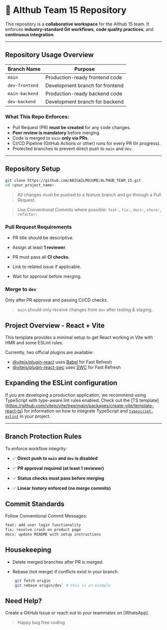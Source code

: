 # 🚀 Althub Team 15 Repository 

This repository is a **collaborative workspace** for the Althub 15 team. It enforces **industry-standard Git workflows**, **code quality practices**, and **continuous integration**.

---

## Repository Usage Overview

| Branch Name     | Purpose                          |
|-----------------|----------------------------------|
| `main`          | Production-ready frontend code   |
| `dev-frontend`  | Development branch for frontend  |
| `main-backend`  | Production-ready backend code    |
| `dev-backend`   | Development branch for backend   |

###  What This Repo Enforces:
- Pull Request (PR) **must be created** for any code changes.
- **Peer review is mandatory** before merging.
- Code is merged to `main` **only via PRs**.
- CI/CD Pipeline (GitHub Actions or other) runs for every PR (In progress).
- Protected branches to prevent direct push to `main` and `dev`.

---

## Repository Setup

```bash
git clone https://github.com/ABIGAILMOJUME/ALTHUB_TEAM_15.git
cd <your_project_name>
```

>  All changes must be pushed to a feature branch and go through a Pull Request.

> Use Conventional Commits where possible: `feat:`, `fix:`, `docs:`, `chore:`, `refactor:`


### Pull Request Requirements

-   PR title should be descriptive.
    
-   Assign at least **1 reviewer**.
    
-   PR must pass all **CI checks**.
    
-   Link to related issue if applicable.
    
-   Wait for approval before merging.

### Merge to `dev`

Only after PR approval and passing CI/CD checks.

> `main` should only receive changes from `dev` after testing & staging.


## Project Overview - React + Vite

This template provides a minimal setup to get React working in Vite with HMR and some ESLint rules.

Currently, two official plugins are available:

- [@vitejs/plugin-react](https://github.com/vitejs/vite-plugin-react/blob/main/packages/plugin-react) uses [Babel](https://babeljs.io/) for Fast Refresh
- [@vitejs/plugin-react-swc](https://github.com/vitejs/vite-plugin-react/blob/main/packages/plugin-react-swc) uses [SWC](https://swc.rs/) for Fast Refresh

## Expanding the ESLint configuration

If you are developing a production application, we recommend using TypeScript with type-aware lint rules enabled. Check out the [TS template]
(https://github.com/vitejs/vite/tree/main/packages/create-vite/template-react-ts) for information on how to integrate TypeScript and [`typescript-eslint`](https://typescript-eslint.io) in your project.

---

## Branch Protection Rules

To enforce workflow integrity:

-   ✅ **Direct push to `main` and `dev` is disabled**
    
-   ✅ **PR approval required (at least 1 reviewer)**
    
-   ✅ **Status checks must pass before merging**
    
-   ✅ **Linear history enforced (no merge commits)**


## Commit Standards

Follow Conventional Commit Messages:

```bash
feat: add user login functionality
fix: resolve crash on product page
docs: update README with setup instructions
```

## Housekeeping

-   Delete merged branches after PR is merged.
    
-   Rebase (not merge) if conflicts exist in your branch:
    
	```bash
	 git fetch origin
	 git rebase origin/dev` # this is an example 
	```

## Need Help?

Create a GitHub Issue or reach out to your teammates on [WhatsApp].


> Happy bug free coding
